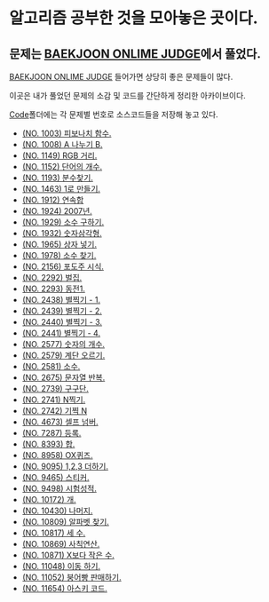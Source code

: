 # 알고리즘 공부한 것을 모아놓은 곳이다.

## 문제는 [BAEKJOON ONLIME JUDGE](https://www.acmicpc.net/)에서 풀었다. 

[BAEKJOON ONLIME JUDGE](https://www.acmicpc.net/) 들어가면 상당히 좋은 문제들이 많다.

이곳은 내가 풀었던 문제의 소감 및 코드를 간단하게 정리한 아카이브이다.

[Code]()폴더에는 각 문제별 번호로 소스코드들을 저장해 놓고 있다.

- [(NO.  1003) 피보나치 함수.]()
- [(NO.  1008) A 나누기 B.]()
- [(NO.  1149) RGB 거리.]()
- [(NO.  1152) 단어의 개수.]()
- [(NO.  1193) 분수찾기.]()
- [(NO.  1463) 1로 만들기.]()
- [(NO.  1912) 연속합]()
- [(NO.  1924) 2007년.]()
- [(NO.  1929) 소수 구하기.]()
- [(NO.  1932) 숫자삼각형.]()
- [(NO.  1965) 상자 넣기.]()
- [(NO.  1978) 소수 찾기.]()
- [(NO.  2156) 포도주 시식.]()
- [(NO.  2292) 벌집.]()
- [(NO.  2293) 동전1.]()
- [(NO.  2438) 별찍기 - 1.]()
- [(NO.  2439) 별찍기 - 2.]()
- [(NO.  2440) 별찍기 - 3.]()
- [(NO.  2441) 별찍기 - 4.]()
- [(NO.  2577) 숫자의 개수.]()
- [(NO.  2579) 계단 오르기.]()
- [(NO.  2581) 소수.]()
- [(NO.  2675) 문자열 반복.]()
- [(NO.  2739) 구구단.]()
- [(NO.  2741) N찍기.]()
- [(NO.  2742) 기찍 N]()
- [(NO.  4673) 셀프 넘버.]()
- [(NO.  7287) 등록.]()
- [(NO.  8393) 합.]()
- [(NO.  8958) OX퀴즈.]()
- [(NO.  9095) 1,2,3 더하기.]()
- [(NO.  9465) 스티커.]()
- [(NO.  9498) 시험성적.]()
- [(NO. 10172) 개.]()
- [(NO. 10430) 나머지.]()
- [(NO. 10809) 알파벳 찾기.]()
- [(NO. 10817) 세 수.]()
- [(NO. 10869) 사칙연산.]()
- [(NO. 10871) X보다 작은 수.]()
- [(NO. 11048) 이동 하기.]()
- [(NO. 11052) 붕어빵 판매하기.]()
- [(NO. 11654) 아스키 코드.]()


